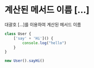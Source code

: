 # 계산된 메서드 이름 [...]

대괄호 [...]를 이용하여 계산된 메서드 이름

```js
class User {
    ['say' + 'Hi']() {
        console.log("hello")
    }
}

new User().sayHi()
```
